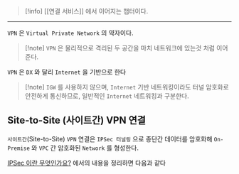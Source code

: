 
>[!info] [[연결 서비스]] 에서 이어지는 챕터이다.

---

`VPN` 은 `Virtual Private Network` 의 약자이다.

> [!note] `VPN` 은 물리적으로 격리된 두 공간을 마치 네트워크에 있는것 처럼 이어준다.

`VPN` 은 `DX` 와 달리 `Internet` 을 기반으로 한다

>[!note] `IGW` 를 사용하지 않으며, `Internet` 기반 네트워킹이라도 터널 암호화로 안전하게 통신하므로, 일반적인 `Internet` 네트워킹과 구분한다.

## Site-to-Site (사이트간) VPN 연결 

`사이트간`(Site-to-Site) `VPN` 연결은 `IPSec 터널링` 으로 종단간 데이터를 암호화해 `On-Premise` 와 `VPC` 간 암호화된 `Network` 를 형성한다.

[IPSec 이란 무엇인가요?](https://aws.amazon.com/ko/what-is/ipsec/) 에서의 내용을 정리하면 다음과 같다 

